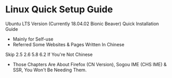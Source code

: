 # Linux Quick Setup Guide

Ubuntu LTS Version (Currently 18.04.02 Bionic Beaver) Quick Installation Guide

* Mainly for Self-use
* Referred Some Websites & Pages Written In Chinese

Skip 2.5 2.6 5.8 6.2 If You're Not Chinese

* Those Chapters Are About Firefox (CN Version), Sogou IME (CHS IME) & SSR, You Won't Be Needing Them.


